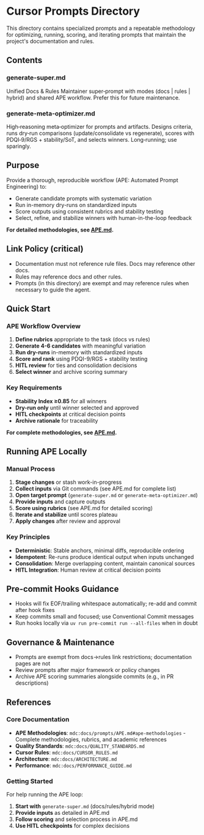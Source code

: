 # Cursor Prompts Directory

This directory contains specialized prompts and a repeatable methodology for optimizing, running, scoring, and iterating prompts that maintain the project's documentation and rules.

## Contents
### generate-super.md
Unified Docs & Rules Maintainer super‑prompt with modes (docs | rules | hybrid) and shared APE workflow. Prefer this for future maintenance.
### generate-meta-optimizer.md
High‑reasoning meta‑optimizer for prompts and artifacts. Designs criteria, runs dry‑run comparisons (update/consolidate vs regenerate), scores with PDQI‑9/RGS + stability/SoT, and selects winners. Long‑running; use sparingly.

## Purpose

Provide a thorough, reproducible workflow (APE: Automated Prompt Engineering) to:
- Generate candidate prompts with systematic variation
- Run in-memory dry-runs on standardized inputs
- Score outputs using consistent rubrics and stability testing
- Select, refine, and stabilize winners with human-in-the-loop feedback

**For detailed methodologies, see [APE.md](mdc:docs/prompts/APE.md#ape-methodologies).**

## Link Policy (critical)
- Documentation must not reference rule files. Docs may reference other docs.
- Rules may reference docs and other rules.
- Prompts (in this directory) are exempt and may reference rules when necessary to guide the agent.

## Quick Start

### APE Workflow Overview
1. **Define rubrics** appropriate to the task (docs vs rules)
2. **Generate 4-6 candidates** with meaningful variation
3. **Run dry-runs** in-memory with standardized inputs
4. **Score and rank** using PDQI-9/RGS + stability testing
5. **HITL review** for ties and consolidation decisions
6. **Select winner** and archive scoring summary

### Key Requirements
- **Stability Index ≥0.85** for all winners
- **Dry-run only** until winner selected and approved
- **HITL checkpoints** at critical decision points
- **Archive rationale** for traceability

**For complete methodologies, see [APE.md](mdc:docs/prompts/APE.md#ape-methodologies).**

## Running APE Locally

### Manual Process
1. **Stage changes** or stash work-in-progress
2. **Collect inputs** via Git commands (see APE.md for complete list)
3. **Open target prompt** (`generate-super.md` or `generate-meta-optimizer.md`)
4. **Provide inputs** and capture outputs
5. **Score using rubrics** (see APE.md for detailed scoring)
6. **Iterate and stabilize** until scores plateau
7. **Apply changes** after review and approval

### Key Principles
- **Deterministic**: Stable anchors, minimal diffs, reproducible ordering
- **Idempotent**: Re-runs produce identical output when inputs unchanged
- **Consolidation**: Merge overlapping content, maintain canonical sources
- **HITL Integration**: Human review at critical decision points

## Pre-commit Hooks Guidance
- Hooks will fix EOF/trailing whitespace automatically; re-add and commit after hook fixes
- Keep commits small and focused; use Conventional Commit messages
- Run hooks locally via `uv run pre-commit run --all-files` when in doubt

## Governance & Maintenance
- Prompts are exempt from docs→rules link restrictions; documentation pages are not
- Review prompts after major framework or policy changes
- Archive APE scoring summaries alongside commits (e.g., in PR descriptions)

## References

### Core Documentation
- **APE Methodologies**: `mdc:docs/prompts/APE.md#ape-methodologies` - Complete methodologies, rubrics, and academic references
- **Quality Standards**: `mdc:docs/QUALITY_STANDARDS.md`
- **Cursor Rules**: `mdc:docs/CURSOR_RULES.md`
- **Architecture**: `mdc:docs/ARCHITECTURE.md`
- **Performance**: `mdc:docs/PERFORMANCE_GUIDE.md`

### Getting Started
For help running the APE loop:
1. **Start with** `generate-super.md` (docs/rules/hybrid mode)
2. **Provide inputs** as detailed in APE.md
3. **Follow scoring** and selection process in APE.md
4. **Use HITL checkpoints** for complex decisions
